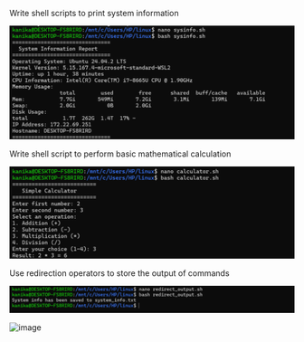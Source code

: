 Write shell scripts to print system information

![man command](pic14.png)



Write shell script to perform basic mathematical calculation

![man command](pic11.png)



Use redirection operators to store the output of commands

![man command](pic12.png)



<img width="440" alt="image" src="https://github.com/user-attachments/assets/6f1d89a2-c2d1-4e59-aef8-00a1cdbb095d" />




